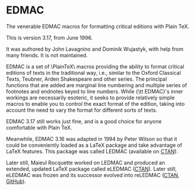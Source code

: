 # EDMAC
The venerable EDMAC macros for formatting critical editions with Plain TeX.

This is version 3.17, from June 1996.

It was authored by John Lavagnino and Dominik Wujastyk, with help from many friends.  It is not maintained.  
 
EDMAC is a set of \PlainTeX\ macros providing the
ability to format critical editions of texts in the traditional
way, i.e., similar to the Oxford Classical Texts, Teubner, Arden
Shakespeare and other series. The principal functions that are
added are marginal line numbering and multiple series of
footnotes and endnotes keyed to line numbers. While {\tt EDMAC}'s
inner workings are necessarily esoteric, it seeks to provide
relatively simple macros to enable you to control the exact
format of the edition, taking into account the need to vary the
format for different sorts of texts.

EDMAC 3.17 still works just fine, and is a good choice for anyone comfortable with Plain TeX.

Meanwhile, EDMAC 3.16 was adapted in 1994 by Peter Wilson so that it could be conveniently loaded as a LaTeX package and take advantage of LaTeX features. This package was called LEDMAC (available on [CTAN](https://www.ctan.org/pkg/ledmac)).

Later still, Maieul Rocquette worked on LEDMAC and produced an extended, updated LaTeX package called eLEDMAC ([CTAN](https://www.ctan.org/pkg/eledmac)).  Later still, eLEDMAC was frozen and its successor evolved into reLEDMAC ([CTAN](https://www.ctan.org/pkg/reledmac), [GitHub](https://github.com/maieul/ledmac)).
